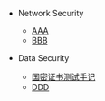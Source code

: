 - Network Security

    - [AAA](/network-security/aaa.md)
    - [BBB](/network-security/bbb.md)

- Data Security

    - [国密证书测试手记](/data-security/gmssl-tutorial.md)
    - [DDD](/data-security/ddd.md)